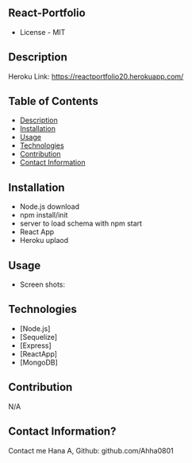 ## React-Portfolio

- License - MIT

## Description


Heroku Link: https://reactportfolio20.herokuapp.com/

## Table of Contents

- [Description](#description)
- [Installation](#installation)
- [Usage](#usage)
- [Technologies](#technologies)
- [Contribution](#contribution)
- [Contact Information](#contact-information)

## Installation

- Node.js download
- npm install/init
- server to load schema with npm start
- React App
- Heroku uplaod

## Usage

- Screen shots:



## Technologies

- [Node.js]
- [Sequelize]
- [Express]
- [ReactApp]
- [MongoDB]

## Contribution

N/A

## Contact Information?

Contact me Hana A,
Github: github.com/Ahha0801
